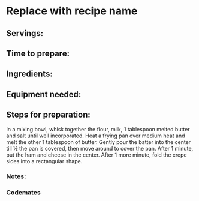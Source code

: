 # Replace with recipe name

## Servings: 

## Time to prepare: 

## Ingredients:


## Equipment needed:


## Steps for preparation:
In a mixing bowl, whisk together the flour, milk, 1 tablespoon melted butter and salt until well incorporated.
Heat a frying pan over medium heat and melt the other 1 tablespoon of butter.
Gently pour the batter into the center till ½ the pan is covered, then move around to cover the pan.
After 1 minute, put the ham and cheese in the center.
After 1 more minute, fold the crepe sides into a rectangular shape.


### Notes:



### Codemates #
